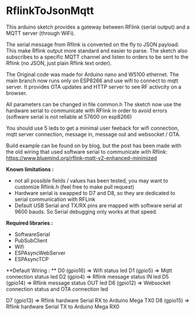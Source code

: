 # RflinkToJsonMqtt
This arduino sketch provides a gateway between RFlink (serial output) and a MQTT server (through WiFi). 

The serial message from Rflink is converted on the fly to JSON payload. This make Rflink output more standard and easier to parse.
The sketch also subscribes to a specific MQTT channel and listen to orders to be sent to the Rflink (no JSON, just plain Rflink text order).

The Original code was made for Arduino nano and W5100 ethernet. The main branch now runs only on ESP8266 and use wifi to connect to mqtt server. It provides OTA updates and HTTP server to see RF activcity on a browser. 

All parameters can be changed in file common.h
The sketch now use the hardware serial to communicate with RFlink in order to avoid errors (software serial is not reliable at 57600 on esp8266)

You should use 5 leds to get a minimal user feeback for wifi connection, mqtt server connection, message in, message out and websocket / OTA.

Build example can be found on by blog, but the post has been made with the old wiring that used software serial to communicate with Rflink: https://www.bluemind.org/rflink-mqtt-v2-enhanced-minimized

**Known limitations :**
- not all possible fields / values has been tested, you may want to customize Rflink.h (feel free to make pull request)
- Hardware serial is swapped to D7 and D8, so they are dedicated to serial communication with RFLink
- Default USB Serial and TX/RX pins are mapped with software serial at 9600 bauds. So Serial debugging only works at that speed.

**Required libraries :**
- SoftwareSerial
- PubSubClient
- Wifi
- ESPAsyncWebServer 
- ESPAsyncTCP


**Default Wiring : **
D0 (gpio16) => Wifi status led
D1 (gpio5)  => Mqtt connection status led
D2 (gpio4)  => Rflink message status IN led
D5 (gpio14) => Rflink message status OUT led
D6 (gpio12) => Websocket connection status and OTA connection led

D7 (gpio13) => Rflink hardware Serial RX to Arduino Mega TX0
D8 (gpio15) => Rflink hardware Serial TX to Arduino Mega RX0
